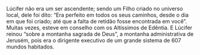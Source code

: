 ﻿Lúcifer não era um ser ascendente; sendo um Filho criado no universo local, dele foi dito: “Era perfeito em todos os seus caminhos, desde o dia em que foi criado; até que a falta de retidão fosse encontrada em você”. Muitas vezes, esteve em conselho com os Altíssimos de Edêntia. E Lúcifer reinou “sobre a montanha sagrada de Deus”, a montanha administrativa de Jerusém, pois era o dirigente executivo de um grande sistema de 607 mundos habitados.